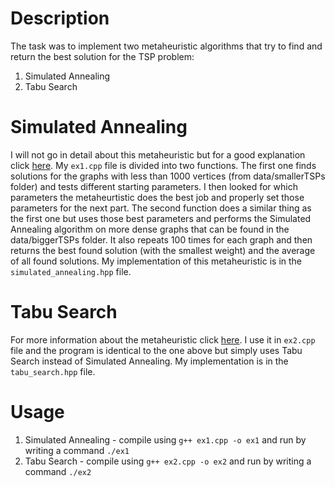 # Description
The task was to implement two metaheuristic algorithms that try to find and return the best solution for the TSP problem:
1. Simulated Annealing
2. Tabu Search

# Simulated Annealing
I will not go in detail about this metaheuristic but for a good explanation click [here](https://www.baeldung.com/cs/simulated-annealing).
My `ex1.cpp` file is divided into two functions. The first one finds solutions for the graphs with less than 1000 vertices (from data/smallerTSPs folder) and tests different starting parameters.
I then looked for which parameters the metaheurtistic does the best job and properly set those parameters for the next part. The second function does a similar thing as the first one but uses those
best parameters and performs the Simulated Annealing algorithm on more dense graphs that can be found in the data/biggerTSPs folder. It also repeats 100 times for each graph and then returns the best
found solution (with the smallest weight) and the average of all found solutions.
My implementation of this metaheuristic is in the `simulated_annealing.hpp` file.

# Tabu Search
For more information about the metaheuristic click [here](https://en.wikipedia.org/wiki/Tabu_search).
I use it in `ex2.cpp` file and the program is identical to the one above but simply uses Tabu Search instead of Simulated Annealing.
My implementation is in the `tabu_search.hpp` file.

# Usage
1. Simulated Annealing - compile using `g++ ex1.cpp -o ex1` and run by writing a command `./ex1`
2. Tabu Search - compile using `g++ ex2.cpp -o ex2` and run by writing a command `./ex2`
